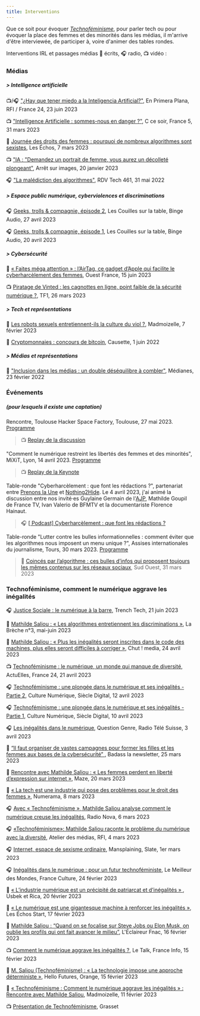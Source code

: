 ```yaml
---
title: Interventions
---
```

Que ce soit pour évoquer [_Technoféminisme_](https://www.grasset.fr/livres/technofeminisme-9782246828822), pour parler tech ou pour évoquer la place des femmes et des minorités dans les médias, il m'arrive d'être interviewée, de participer à, voire d'animer des tables rondes.

Interventions IRL et passages médias 📰 écrits, 🎧 radio, 📺 vidéo :

### Médias
##### > Intelligence artificielle
📺/🎧 ["¿Hay que tener miedo a la Inteligencia Artificial?"](https://www.rfi.fr/es/programas/en-primera-plana/20230623-hay-que-tener-miedo-a-la-inteligencia-artificial), En Primera Plana, RFI / France 24, 23 juin 2023

📺 ["Intelligence Artificielle : sommes-nous en danger ?"](https://www.france.tv/france-5/c-ce-soir/c-ce-soir-saison-3/4725334-intelligence-artificielle-sommes-nous-en-danger.html), C ce soir, France 5, 31 mars 2023

📰 [Journée des droits des femmes : pourquoi de nombreux algorithmes sont sexistes](https://www.lesechos.fr/tech-medias/hightech/journee-de-la-femme-pourquoi-de-nombreux-algorithmes-sont-sexistes-1912930), Les Échos, 7 mars 2023

📺 ["IA : "Demandez un portrait de femme, vous aurez un décolleté plongeant"](https://www.arretsurimages.net/emissions/arret-sur-images/ia-demandez-un-portrait-de-femme-vous-aurez-un-decollete-plongeant), Arrêt sur images, 20 janvier 2023

🎧 ["La malédiction des algorithmes"](https://frenchspin.fr/2022/05/rdv-tech-461-la-malediction-des-algorithmes/), RDV Tech 461, 31 mai 2022

##### > Espace public numérique, cyberviolences et discriminations
🎧 [Geeks, trolls & compagnie, épisode 2](https://www.binge.audio/podcast/les-couilles-sur-la-table/geeks-trolls-cie-2-2), Les Couilles sur la table, Binge Audio, 27 avril 2023

🎧 [Geeks, trolls & compagnie, épisode 1](https://www.binge.audio/podcast/les-couilles-sur-la-table/geeks-trolls-cie-1-2), Les Couilles sur la table, Binge Audio, 20 avril 2023

##### > Cybersécurité
📰 [« Faites méga attention » : l’AirTag, ce gadget d’Apple qui facilite le cyberharcèlement des femmes](https://www.ouest-france.fr/high-tech/apple/faites-mega-attention-lairtag-dapple-ce-gadget-qui-facilite-le-cyberharcelement-des-femmes-ae2da88a-0ab0-11ee-8e64-75fa9f3906ed), Ouest France, 15 juin 2023

📺 [Piratage de Vinted : les cagnottes en ligne, point faible de la sécurité numérique ?](https://www.tf1info.fr/conso/video-piratage-de-vinted-les-cagnottes-en-ligne-point-faible-de-la-securite-numerique-2252084.html), TF1, 26 mars 2023

##### > Tech et représentations
📰 [Les robots sexuels entretiennent-ils la culture du viol ?](https://www.madmoizelle.com/les-robots-sexuels-entretiennent-ils-la-culturel-du-viol-1491411), Madmoizelle, 7 février 2023

📰 [Cryptomonnaies : concours de bitcoin](https://www.causette.fr/societe/en-france/cryptomonnaies-concours-de-bitcoins), Causette, 1 juin 2022

##### > Médias et représentations
📰 ["Inclusion dans les médias : un double déséquilibre à combler"](https://www.medianes.org/inclusion-dans-les-medias-un-double-desequilibre-a-combler/), Médianes, 23 février 2022

### Événements
##### (pour lesquels il existe une captation)

Rencontre, Toulouse Hacker Space Factory, Toulouse, 27 mai 2023. [Programme](https://www.thsf.net/)
> 📺 [Replay de la discussion](https://video.audiovisuel-participatif.org/w/2GN92kMcfP47j1YymjADPy)

"Comment le numérique restreint les libertés des femmes et des minorités", MiXiT, Lyon, 14 avril 2023. [Programme](https://mixitconf.org/2023)
> 📺 [Replay de la Keynote](https://mixitconf.org/2023/comment-le-numerique-limite-les-libertes-des-femmes-et-des-minorites)

Table-ronde "Cyberharcèlement : que font les rédactions ?", partenariat entre [Prenons la Une](https://prenonslaune.fr/) et [Nothing2Hide](https://nothing2hide.org/fr/).
Le 4 avril 2023, j'ai animé la discussion entre nos invité·es Guylaine Germain de l'[AJP](https://www.ajp.be/), Mathilde Goupil de France TV, Ivan Valerio de BFMTV et la documentariste Florence Hainaut.
> 🎧 [[ Podcast] Cyberharcèlement : que font les rédactions ?](https://prenonslaune.fr/2023/04/podcast-cyberharcelement-que-font-les-redactions/)

Table-ronde "Lutter contre les bulles informationnelles : comment éviter que les algorithmes nous imposent un menu unique ?", Assises internationales du journalisme, Tours, 30 mars 2023. [Programme](https://journalisme.com/tours/programmation-assises-de-tours/)
> 📰 [Coincés par l’algorithme : ces bulles d’infos qui proposent toujours les mêmes contenus sur les réseaux sociaux](https://www.sudouest.fr/economie/reseaux-sociaux/coinces-par-l-algorithme-bulles-d-infos-qui-proposent-toujours-les-memes-contenus-sur-les-reseaux-sociaux-14636537.php), Sud Ouest, 31 mars 2023

### Technoféminisme, comment le numérique aggrave les inégalités
🎧 [Justice Sociale : le numérique à la barre](https://trench-tech.fr/podcast/episode/mathilde-saliou-justice-sociale-le-numerique-a-la-barre/), Trench Tech, 21 juin 2023

📰 [Mathilde Saliou : « Les algorithmes entretiennent les discriminations »](https://journal-labreche.fr/numeros-parus/), La Brèche n°3, mai-juin 2023

📰 [Mathilde Saliou : « Plus les inégalités seront inscrites dans le code des machines, plus elles seront difficiles à corriger »](https://chut.media/influence/mathilde-saliou-plus-les-inegalites-seront-inscrites-dans-le-code-des-machines-plus-elles-seront-difficiles-a-corriger/), Chut ! media, 24 avril 2023

📺 [Technoféminisme : le numérique, un monde qui manque de diversité](https://www.france24.com/fr/%C3%A9missions/actuelles/20230421-t%C3%A9chnof%C3%A9minisme-le-num%C3%A9rique-un-monde-qui-manque-de-diversit%C3%A9), ActuElles, France 24, 21 avril 2023

🎧 [Technoféminisme : une plongée dans le numérique et ses inégalités - Partie 2](https://shows.acast.com/siecle-digital-culture-numerique/episodes/technofeminisme-plongee-dans-le-numerique-et-ses-inegalites), Culture Numérique, Siècle Digital, 12 avril 2023

🎧 [Technoféminisme : une plongée dans le numérique et ses inégalités - Partie 1](https://shows.acast.com/siecle-digital-culture-numerique/episodes/technofeminisme-une-plongee-dans-le-numerique-et-ses-inegali), Culture Numérique, Siècle Digital, 10 avril 2023

🎧 [Les inégalités dans le numérique](https://www.rts.ch/audio-podcast/2023/audio/les-inegalites-dans-le-numerique-26113900.html), Question Genre, Radio Télé Suisse, 3 avril 2023

📰 [“Il faut organiser de vastes campagnes pour former les filles et les femmes aux bases de la cybersécurité” ](https://87eot.r.ag.d.sendibm3.com/mk/mr/50fMaIvH3r6uz802MfjeUrDweYbrxeaQ2jZEzLA5MpZGLmjaujt712RnT0jXG0A6GZiH6rWN1QxuMtHzLa9dC0Pi6bspfesUMBvPjhdL2RW8Q1nNE8T_uCAxzeoC1gCVOVAzZOav), Badass la newsletter, 25 mars 2023

📰 [Rencontre avec Mathilde Saliou : « Les femmes perdent en liberté d’expression sur internet »](https://maze.fr/2023/03/rencontre-avec-mathilde-saliou-les-femmes-perdent-en-liberte-dexpression-sur-internet/), Maze, 20 mars 2023

📰 [« La tech est une industrie qui pose des problèmes pour le droit des femmes »](https://www.numerama.com/politique/1295330-il-faut-plus-de-figures-de-femmes-associees-a-la-tech-dans-nos-imaginaires.html), Numerama, 8 mars 2023

🎧 [Avec « Technoféminisme », Mathilde Saliou analyse comment le numérique creuse les inégalités](https://www.nova.fr/tech/avec-technofeminisme-mathilde-saliou-analyse-comment-le-numerique-creuse-les-inegalites-219453-06-03-2023/), Radio Nova, 6 mars 2023

🎧 [«Technoféminisme»: Mathilde Saliou raconte le problème du numérique avec la diversité](https://www.rfi.fr/fr/podcasts/atelier-des-m%C3%A9dias/20230304-technof%C3%A9minisme-mathilde-saliou-raconte-le-probl%C3%A8me-du-num%C3%A9rique-avec-la-diversit%C3%A9), Atelier des médias, RFI, 4 mars 2023

🎧 [Internet, espace de sexisme ordinaire](https://www.slate.fr/audio/mansplaining/internet-espace-sexisme-ordinaire-mathilde-saliou-technofeminisme-place-femmes-minorites-internet-109), Mansplaining, Slate, 1er mars 2023

🎧 [Inégalités dans le numérique : pour un futur technoféministe](https://www.radiofrance.fr/franceculture/podcasts/le-meilleur-des-mondes/inegalites-dans-le-numerique-pour-un-futur-technofeministe-7166073), Le Meilleur des Mondes, France Culture, 24 février 2023

📰 [ « L’industrie numérique est un précipité de patriarcat et d’inégalités » ](https://usbeketrica.com/fr/article/l-industrie-du-numerique-est-un-petit-precipite-de-patriarcat-et-de-logique-d-inegalites), Usbek et Rica, 20 février 2023

📰 [« Le numérique est une gigantesque machine à renforcer les inégalités »](https://start.lesechos.fr/societe/egalite-diversite/le-numerique-est-une-gigantesque-machine-a-renforcer-les-inegalites-1907845), Les Échos Start, 17 février 2023

📰 [Mathilde Saliou : “Quand on se focalise sur Steve Jobs ou Elon Musk, on oublie les profils qui ont fait avancer le milieu”](https://leclaireur.fnac.com/article/242118-mathilde-saliou-quand-on-se-focalise-sur-steve-jobs-ou-elon-musk-on-oublie-les-profils-qui-ont-fait-avancer-le-milieu/), L'Éclaireur Fnac, 16 février 2023

📺 [Comment le numérique aggrave les inégalités ?](https://www.radiofrance.fr/franceinfo/podcasts/le-talk-franceinfo/comment-le-numerique-agrave-les-inegalites-9674325), Le Talk, France Info, 15 février 2023

📰 [M. Saliou (Technoféminisme) : « La technologie impose une approche déterministe »](https://hellofuture.orange.com/fr/mathilde-saliou-technofeminisme-la-technologie-impose-une-approche-deterministe/), Hello Futures, Orange, 15 février 2023

📰 [« Technoféminisme : Comment le numérique aggrave les inégalités » : Rencontre avec Mathilde Saliou](https://www.madmoizelle.com/techno-feminisme-comment-le-numerique-aggrave-les-inegalites-rencontre-avec-mathilde-saliou-1493643), Madmoizelle, 11 février 2023

📺 [Présentation de Technoféminisme](https://www.youtube.com/watch?v=DBGSB5oXygg), Grasset